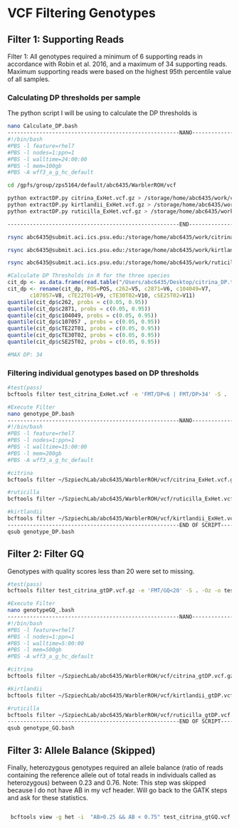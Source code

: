 # VCF Filtering Genotypes

## Filter 1: Supporting Reads

Filter 1: All genotypes required a minimum of 6 supporting reads in accordance with Robin et al. 2016, and a maximum of 34 supporting reads. Maximum supporting reads were based on the highest 95th percentile value of all samples. 

### Calculating DP thresholds per sample
The python script I will be using to calculate the DP thresholds is 

```bash
nano Calculate_DP.bash
------------------------------------------------------NANO------------------------------------------------
#!/bin/bash
#PBS -l feature=rhel7
#PBS -l nodes=1:ppn=1
#PBS -l walltime=24:00:00
#PBS -l mem=100gb
#PBS -A wff3_a_g_hc_default

cd /gpfs/group/zps5164/default/abc6435/WarblerROH/vcf

python extractDP.py citrina_ExHet.vcf.gz > /storage/home/abc6435/work/citrina_DP.txt
python extractDP.py kirtlandii_ExHet.vcf.gz > /storage/home/abc6435/work/kirtlandii_DP.txt
python extractDP.py ruticilla_ExHet.vcf.gz > /storage/home/abc6435/work/ruticilla_DP.txt

------------------------------------------------------END------------------------------------------------

rsync abc6435@submit.aci.ics.psu.edu:/storage/home/abc6435/work/citrina_DP.txt /Users/abc6435/Desktop/WROH/data

rsync abc6435@submit.aci.ics.psu.edu:/storage/home/abc6435/work/kirtlandii_DP.txt /Users/abc6435/Desktop/WROH/data

rsync abc6435@submit.aci.ics.psu.edu:/storage/home/abc6435/work/ruticilla_DP.txt /Users/abc6435/Desktop/WROH/data
```
```r
#Calculate DP Thresholds in R for the three species
cit_dp <- as.data.frame(read.table("/Users/abc6435/Desktop/citrina_DP.txt"))
cit_dp <- rename(cit_dp, POS=POS, c262=V5, c2871=V6, c104049=V7, 
       c107057=V8, cTE22T01=V9, cTE30T02=V10, cSE25T02=V11)
quantile(cit_dp$c262, probs = c(0.05, 0.95))
quantile(cit_dp$c2871, probs = c(0.05, 0.95))
quantile(cit_dp$c104049, probs = c(0.05, 0.95))
quantile(cit_dp$c107057 , probs = c(0.05, 0.95))
quantile(cit_dp$cTE22T01, probs = c(0.05, 0.95))
quantile(cit_dp$cTE30T02, probs = c(0.05, 0.95))
quantile(cit_dp$cSE25T02, probs = c(0.05, 0.95))

#MAX DP: 34
```
### Filtering individual genotypes based on DP thresholds
```bash 
#test(pass)
bcftools filter test_citrina_ExHet.vcf -e 'FMT/DP<6 | FMT/DP>34' -S .  -Oz -o test_citrina_gtDP.vcf.gz

#Execute Filter
nano genotype_DP.bash
------------------------------------------------------NANO------------------------------------------------
#!/bin/bash
#PBS -l feature=rhel7
#PBS -l nodes=1:ppn=1
#PBS -l walltime=15:00:00
#PBS -l mem=200gb
#PBS -A wff3_a_g_hc_default

#citrina
bcftools filter ~/SzpiechLab/abc6435/WarblerROH/vcf/citrina_ExHet.vcf.gz -e 'FMT/DP<6 | FMT/DP>34' -S .  -Oz -o ~/SzpiechLab/abc6435/WarblerROH/vcf/citrina_gtDP.vcf.gz

#ruticilla
bcftools filter ~/SzpiechLab/abc6435/WarblerROH/vcf/ruticilla_ExHet.vcf.gz -e 'FMT/DP<6 | FMT/DP>34' -S .  -Oz -o ~/SzpiechLab/abc6435/WarblerROH/vcf/ruticilla_gtDP.vcf.gz

#kirtlandii
bcftools filter ~/SzpiechLab/abc6435/WarblerROH/vcf/kirtlandii_ExHet.vcf.gz -e 'FMT/DP<6 | FMT/DP>34' -S .  -Oz -o ~/SzpiechLab/abc6435/WarblerROH/vcf/kirtlandii_gtDP.vcf.gz
------------------------------------------------------END OF SCRIPT-------------------------------------
qsub genotype_DP.bash
```

## Filter 2: Filter GQ
Genotypes with quality scores less than 20 were set to missing. 
```bash
#test(pass)
bcftools filter test_citrina_gtDP.vcf.gz -e 'FMT/GQ<20' -S . -Oz -o test_citrina_gtGQ.vcf.gz

#Execute Filter
nano genotypeGQ_.bash
------------------------------------------------------NANO------------------------------------------------
#!/bin/bash
#PBS -l feature=rhel7
#PBS -l nodes=1:ppn=1
#PBS -l walltime=5:00:00
#PBS -l mem=500gb
#PBS -A wff3_a_g_hc_default

#citrina
bcftools filter ~/SzpiechLab/abc6435/WarblerROH/vcf/citrina_gtDP.vcf.gz -e 'FMT/GQ<20' -S . -Oz -o ~/SzpiechLab/abc6435/WarblerROH/vcf/citrina_gtGQ.vcf.gz

#kirtlandii
bcftools filter ~/SzpiechLab/abc6435/WarblerROH/vcf/kirtlandii_gtDP.vcf.gz -e 'FMT/GQ<20' -S . -Oz -o ~/SzpiechLab/abc6435/WarblerROH/vcf/kirtlandii_gtGQ.vcf.gz

#ruticilla
bcftools filter ~/SzpiechLab/abc6435/WarblerROH/vcf/ruticilla_gtDP.vcf.gz -e 'FMT/GQ<20' -S . -Oz -o ~/SzpiechLab/abc6435/WarblerROH/vcf/ruticilla_gtGQ.vcf.gz
------------------------------------------------------END OF SCRIPT-------------------------------------
qsub genotype_GQ.bash
```
## Filter 3: Allele Balance (Skipped)
Finally, heterozygous genotypes required an allele balance (ratio of reads containing the reference allele out of total reads in individuals called as heterozygous) between 0.23 and 0.76. Note: This step was skipped because I do not have AB in my vcf header. Will go back to the GATK steps and ask for these statistics. 
```bash

 bcftools view -g het -i  "AB>0.25 && AB < 0.75" test_citrina_gtGQ.vcf.gz

``` 

